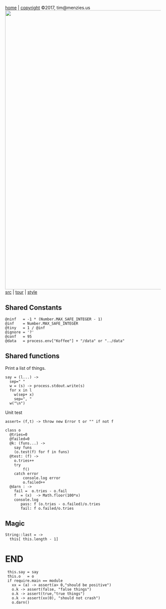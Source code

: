 [home](http://tiny.cc/koff) |
[copyright](https://github.com/koffee/script/blob/master/LICENSE.md) &copy;2017, tim&commat;menzies.us<br>
[<img width=900 src=https://raw.githubusercontent.com/koffee/script/master/img/head.jpg>](http://tiny.cc/koff)<br>
[src](https://github.com/koffee/script/tree/master/lib) |
[tour](https://github.com/koffee/script/blob/master/docs/TOUR.md) |
[style](https://github.com/koffee/script/blob/master/docs/STYLE.md) 

## Shared Constants

    @ninf   = -1 * (Number.MAX_SAFE_INTEGER - 1)
    @inf    = Number.MAX_SAFE_INTEGER
    @tiny   = 1 / @inf
    @ignore = '?'
    @conf   = 95
    @data   = process.env["Koffee"] + "/data" or "../data"

## Shared functions

Print a list of things.

    say = (l...) ->
      sep=" "
      w = (s) -> process.stdout.write(s)
      for x in l
        w(sep+ x)
        sep=", "
      w("\n")

Unit test 

    assert= (f,t) -> throw new Error t or "" if not f

    class o
      @tries=0
      @failed=0
      @k: (funs...) ->
        say funs
        (o.test(f) for f in funs)
      @test: (f) ->
        o.tries++
        try
            f()
        catch error
            console.log error
            o.failed++
      @darn : ->
        fail =  o.tries - o.fail
        f  = (x)  -> Math.floor(100*x)
        console.log
           pass: f (o.tries - o.failed)/o.tries
           fail: f o.failed/o.tries

## Magic

    String::last = ->
      this[ this.length - 1]

# END
 
     this.say = say
     this.o   = o
     if require.main == module
       xx = (a) -> assert(a> 0,"should be positive")
       o.k -> assert(false, "false things")
       o.k -> assert(true,"true things")
       o.k -> assert(xx(0), "should not crash")
       o.darn()
